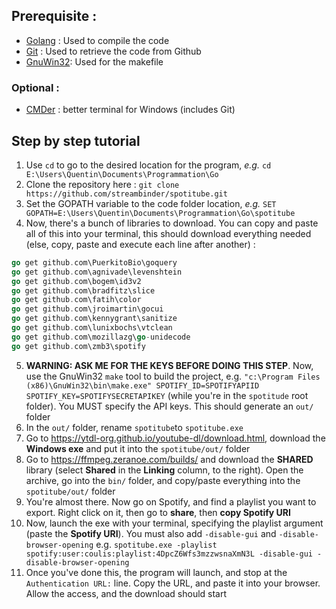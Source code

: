 ## Prerequisite :
* [Golang](https://golang.org/) : Used to compile the code
* [Git](https://git-scm.com/) : Used to retrieve the code from Github
* [GnuWin32](https://sourceforge.net/projects/gnuwin32/files/make/3.81/make-3.81.exe/download): Used for the makefile

### Optional :
* [CMDer](https://cmder.net/) : better terminal for Windows (includes Git)

## Step by step tutorial
1. Use `cd` to go to the desired location for the program, *e.g.* `cd E:\Users\Quentin\Documents\Programmation\Go`
2. Clone the repository here : `git clone https://github.com/streambinder/spotitube.git`
3. Set the GOPATH variable to the code folder location, *e.g.* `SET GOPATH=E:\Users\Quentin\Documents\Programmation\Go\spotitube`
4. Now, there's a bunch of libraries to download. You can copy and paste all of this into your terminal, this should download everything needed (else, copy, paste and execute each line after another) :
```go get github.com\0xAX\notificator
go get github.com\PuerkitoBio\goquery
go get github.com\agnivade\levenshtein
go get github.com\bogem\id3v2
go get github.com\bradfitz\slice
go get github.com\fatih\color
go get github.com\jroimartin\gocui
go get github.com\kennygrant\sanitize
go get github.com\lunixbochs\vtclean
go get github.com\mozillazg\go-unidecode
go get github.com\zmb3\spotify
```
5. **WARNING: ASK ME FOR THE KEYS BEFORE DOING THIS STEP**. Now, use the GnuWin32 `make` tool to build the project, e.g. `"c:\Program Files (x86)\GnuWin32\bin\make.exe" SPOTIFY_ID=SPOTIFYAPIID SPOTIFY_KEY=SPOTIFYSECRETAPIKEY` (while you're in the `spotitude` root folder). You MUST specify the API keys. This should generate an `out/` folder
6. In the `out/` folder, rename `spotitube`to `spotitube.exe`
7. Go to https://ytdl-org.github.io/youtube-dl/download.html, download the **Windows exe** and put it into the `spotitube/out/` folder
8. Go to https://ffmpeg.zeranoe.com/builds/ and download the **SHARED** library (select **Shared** in the **Linking** column, to the right). Open the archive, go into the `bin/` folder, and copy/paste everything into the `spotitube/out/` folder
9. You're almost there. Now go on Spotify, and find a playlist you want to export. Right click on it, then go to **share**, then **copy Spotify URI**
10. Now, launch the exe with your terminal, specifying the playlist argument (paste the **Spotify URI**). You must also add `-disable-gui` and `-disable-browser-opening` e.g. `spotitube.exe -playlist spotify:user:coulis:playlist:4DpcZ6Wfs3mzzwsnaXmN3L -disable-gui -disable-browser-opening`
11. Once you've done this, the program will launch, and stop at the `Authentication URL:` line. Copy the URL, and paste it into your browser. Allow the access, and the download should start
